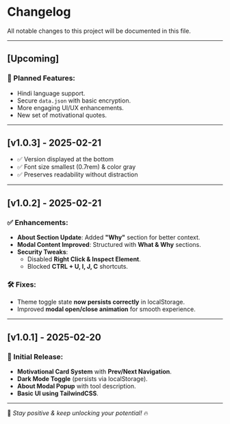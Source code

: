 # Changelog

All notable changes to this project will be documented in this file.

---

## [Upcoming]
### 🔹 Planned Features:
- Hindi language support.
- Secure `data.json` with basic encryption.
- More engaging UI/UX enhancements.
- New set of motivational quotes.

---
## [v1.0.3] - 2025-02-21
- ✅ Version displayed at the bottom
- ✅ Font size smallest (0.7rem) & color gray
- ✅ Preserves readability without distraction
---

## [v1.0.2] - 2025-02-21
### ✅ Enhancements:
- **About Section Update**: Added **"Why"** section for better context.
- **Modal Content Improved**: Structured with **What & Why** sections.
- **Security Tweaks**:
  - Disabled **Right Click & Inspect Element**.
  - Blocked **CTRL + U, I, J, C** shortcuts.

### 🛠 Fixes:
- Theme toggle state **now persists correctly** in localStorage.
- Improved **modal open/close animation** for smooth experience.

---

## [v1.0.1] - 2025-02-20
### 🎉 Initial Release:
- **Motivational Card System** with **Prev/Next Navigation**.
- **Dark Mode Toggle** (persists via localStorage).
- **About Modal Popup** with tool description.
- **Basic UI using TailwindCSS**.

---

🚀 *Stay positive & keep unlocking your potential!* 🔥
